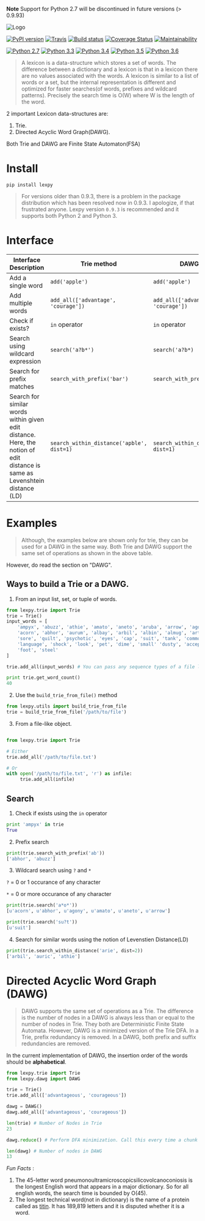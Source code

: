 **Note** Support for Python 2.7 will be discontinued in future versions (> 0.9.93)

![Logo](https://github.com/aosingh/lexpy/blob/master/images/lexpylogo.png)

[![PyPI version](https://badge.fury.io/py/lexpy.svg)](https://pypi.python.org/pypi/lexpy)
[![Travis](https://travis-ci.org/aosingh/lexpy.svg?branch=master)](https://travis-ci.org/aosingh/lexpy)
[![Build status](https://ci.appveyor.com/api/projects/status/hib5wm4qo2oop3ui?svg=true)](https://ci.appveyor.com/project/aosingh/lexpy)
[![Coverage Status](https://coveralls.io/repos/github/aosingh/lexpy/badge.svg?branch=master)](https://coveralls.io/github/aosingh/lexpy?branch=master)
[![Maintainability](https://api.codeclimate.com/v1/badges/60626f81c0db0c5d8dcd/maintainability)](https://codeclimate.com/github/aosingh/lexpy/maintainability)

[![Python 2.7](https://img.shields.io/badge/python-2.7-blue.svg)](https://www.python.org/downloads/release/python-270/)
[![Python 3.3](https://img.shields.io/badge/python-3.3-blue.svg)](https://www.python.org/downloads/release/python-330/)
[![Python 3.4](https://img.shields.io/badge/python-3.4-blue.svg)](https://www.python.org/downloads/release/python-340/)
[![Python 3.5](https://img.shields.io/badge/python-3.5-blue.svg)](https://www.python.org/downloads/release/python-350/)
[![Python 3.6](https://img.shields.io/badge/python-3.6-blue.svg)](https://www.python.org/downloads/release/python-360/)


>A lexicon is a data-structure which stores a set of words. The difference between 
a dictionary and a lexicon is that in a lexicon there are no values associated with the words. A lexicon is similar to a list of words or a set, but the internal representation is different and optimized
for faster searches(of words, prefixes and wildcard patterns). Precisely the search time is O(W) where W is the length of the word. 

2 important Lexicon data-structures are:
1. Trie.
3. Directed Acyclic Word Graph(DAWG).

Both Trie and DAWG are Finite State Automaton(FSA)

# Install
```commandline
pip install lexpy
```
>For versions older than 0.9.3, there is a problem in the package distribution
which has been resolved now in 0.9.3. I apologize, if that frustrated anyone.
Lexpy version `0.9.3` is recommended and it supports both Python 2 and Python 3.

# Interface

| **Interface Description**                                                                                                     	| **Trie** method                           	| **DAWG** method                           	|
|-------------------------------------------------------------------------------------------------------------------------------	|-------------------------------------------	|-------------------------------------------	|
| Add a single word                                                                                                             	| `add('apple')`                            	| `add('apple')`                            	|
| Add multiple words                                                                                                            	| `add_all(['advantage', 'courage'])`       	| `add_all(['advantage', 'courage'])`       	|
| Check if exists?                                                                                                              	| `in` operator                             	| `in` operator                             	|
| Search using wildcard expression                                                                                              	| `search('a?b*')`                          	| `search('a?b*)`                           	|
| Search for prefix matches                                                                                                     	| `search_with_prefix('bar')`               	| `search_with_prefix('bar')`               	|
| Search for similar words within  given edit distance. Here, the notion of edit distance  is same as Levenshtein distance (LD) 	| `search_within_distance('apble', dist=1)` 	| `search_within_distance('apble', dist=1)` 	|


# Examples

>Although, the examples below are shown only for trie, they can be used for a DAWG in the same way.
Both Trie and DAWG support the same set of operations as shown in the above table.

However, do read the section on  "DAWG".

## Ways to build a Trie or a DAWG.

1. From an input list, set, or tuple of words.

```python
from lexpy.trie import Trie
trie = Trie()
input_words = [
    'ampyx', 'abuzz', 'athie', 'amato', 'aneto', 'aruba', 'arrow', 'agony', 'altai', 'alisa',
    'acorn', 'abhor', 'aurum', 'albay', 'arbil', 'albin', 'almug', 'artha', 'algin', 'auric',
    'sore', 'quilt', 'psychotic', 'eyes', 'cap', 'suit', 'tank', 'common', 'lonely', 'likeable'
    'language', 'shock', 'look', 'pet', 'dime', 'small' 'dusty', 'accept', 'nasty', 'thrill',
    'foot', 'steel'
]

trie.add_all(input_words) # You can pass any sequence types of a file like object here

print trie.get_word_count()
40
```

2. Use the `build_trie_from_file()` method

```python
from lexpy.utils import build_trie_from_file
trie = build_trie_from_file('/path/to/file')

```

3. From a file-like object.
```python

from lexpy.trie import Trie

# Either
trie.add_all('/path/to/file.txt')

# Or
with open('/path/to/file.txt', 'r') as infile:
     trie.add_all(infile)

```

## Search

1. Check if exists using the `in` operator

```python
print 'ampyx' in trie
True
```

2. Prefix search

```python
print(trie.search_with_prefix('ab'))
['abhor', 'abuzz']
```

3. Wildcard search using `?` and `*`

`?` = 0 or 1 occurance of any character

`*` = 0 or more occurance of any character

```python
print(trie.search('a*o*'))
[u'acorn', u'abhor', u'agony', u'amato', u'aneto', u'arrow']

print(trie.search('su?t'))
[u'suit']
```

4. Search for similar words using the notion of Levenstien Distance(LD)

```python
print(trie.search_within_distance('arie', dist=2))
['arbil', 'auric', 'athie']
```

# Directed Acyclic Word Graph (DAWG)

>DAWG supports the same set of operations as a Trie. The difference is the number of nodes in a DAWG is always
less than or equal to the number of nodes in Trie. They both are Deterministic Finite State Automata. 
However, DAWG is a minimized version of the Trie DFA.
In a Trie, prefix redundancy is removed.
In a DAWG, both prefix and suffix redundancies are removed.

In the current implementation of DAWG, the insertion order of the words should be **alphabetical**.


```python
from lexpy.trie import Trie
from lexpy.dawg import DAWG

trie = Trie()
trie.add_all(['advantageous', 'courageous'])

dawg = DAWG()
dawg.add_all(['advantageous', 'courageous'])

len(trie) # Number of Nodes in Trie
23

dawg.reduce() # Perform DFA minimization. Call this every time a chunk of words are uploaded in DAWG.

len(dawg) # Number of nodes in DAWG
13

```



*Fun Facts* :
1. The 45-letter word pneumonoultramicroscopicsilicovolcanoconiosis is the longest English word that appears in a major dictionary.
So for all english words, the search time is bounded by O(45). 
2. The longest technical word(not in dictionary) is the name of a protein called as [titin](https://en.wikipedia.org/wiki/Titin). It has 189,819
letters and it is disputed whether it is a word.







